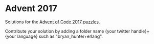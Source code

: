 # Advent 2017

Solutions for the [Advent of Code 2017 puzzles](https://adventofcode.com/2017).

Contribute your solution by adding a folder name {your twitter handle}+{your language}
such as "bryan_hunter+erlang".
